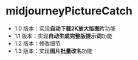 # midjourneyPictureCatch
- 1.0 版本：实现**自动下载2K放大版图片**功能
- 1.1 版本：实现**自动生成完整版提示词**功能
- 1.2 版本：修改细节
- 1.3 版本：实现**图片批量改名**功能
